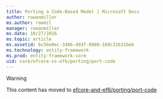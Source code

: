 ```yaml
---
title: Porting a Code-Based Model | Microsoft Docs
author: rowanmiller
ms.author: rowmil
manager: rowanmiller
ms.date: 10/27/2016
ms.topic: article
ms.assetid: 6c56e0ec-3486-493f-8980-1b9c32631beb
ms.technology: entity-framework
ms.prod: entity-framework-core 
uid: core/efcore-vs-ef6/porting/port-code
---
```


> [!WARNING]
> This content has moved to [efcore-and-ef6/porting/port-code](../../../efcore-and-ef6/porting/port-code.md)
